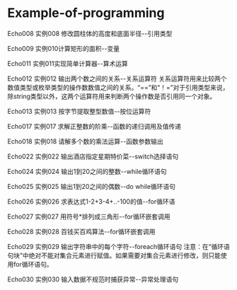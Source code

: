 ﻿# Example-of-programming

Echo008
实例008 修改圆柱体的高度和底面半径--引用类型

Echo009
实例010计算矩形的面积--变量

Echo011 
实例011实现简单计算器--算术运算


Echo012 
实例012 输出两个数之间的关系--关系运算符
关系运算符用来比较两个数值类型或枚举类型的操作数数值之间的关系。“==”和“！=”对于引用类型来说，除string类型以外，这两个运算符用来判断两个操作数是否引用同一个对象。

Echo013 
实例013 按字节提取整型数值--按位运算符

Echo017 
实例017 求解正整数的阶乘--函数的递归调用及值传递

Echo018
实例018 请解多个数的乘法运算--函数参数输出

Echo022 
实例022 输出酒店指定星期特价菜--switch选择语句

Echo024 
实例024 输出1到20之间的整数--while循环语句

Echo025 
实例025 输出1到20之间的偶数--do while循环语句

Echo026 
实例026 求表达式1-2+3-4+..-100的值--for循环语

Echo027 
实例027 用符号*排列成三角形--for循环嵌套调用

Echo028 
实例028 百钱买百鸡算法--for循环嵌套调用

Echo029 实例029 输出字符串中的每个字符--foreach循环语句
注意：在“循环语句块”中绝对不能对集合元素进行赋值。如果需要对集合元素进行修改，则只能使用for循环语句。

Echo030 实例030 输入数据不规范时捕获异常--异常处理语句